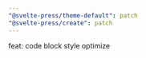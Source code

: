 ```yaml
---
"@svelte-press/theme-default": patch
"@svelte-press/create": patch
---
```


feat: code block style optimize
